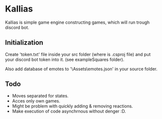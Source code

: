 # Kallias

Kallias is simple game engine constructing games, which will run trough discord bot.


## Initialization

Create 'token.txt' file inside your src folder (where is .csproj file) and put your
discord bot token into it. (see exampleSquares folder).

Also add database of emotes to '\Assets\emotes.json' in your source folder.


## Todo
  * Moves separated for states.
  * Acces only own games.
  * Might be problem with quickly adding & removing reactions.
  * Make execution of code asynchrnous without denger :D.